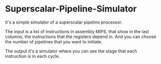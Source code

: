 # Superscalar-Pipeline-Simulator
It's a simple simulator of a superscalar pipeline processor.

The input is a list of instructions in assembly MIPS, that show in the last columns, the instructions that the registers depend in. And you can choose the number of pipelines that you want to initiate.

The output it's a simulator where you can see the stage that each instruction is in each cycle.
